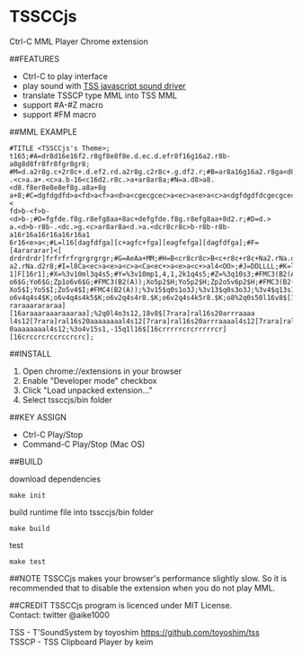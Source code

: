 TSSCCjs
====
Ctrl-C MML Player Chrome extension

##FEATURES
 - Ctrl-C to play interface
 - play sound with [TSS javascript sound driver](https://github.com/toyoshim/tss)
 - translate TSSCP type MML into TSS MML
 - support #A-#Z macro
 - support #FM macro

##MML EXAMPLE

    #TITLE <TSSCCjs's Theme>;
    t165;#A=dr8d16e16f2.r8gf8e8f8e.d.ec.d.efr8f16g16a2.r8b-a8g8d8fr8fr8fgr8gr8;
    #M=d.a2r8g.c+2r8c+.d.ef2.rd.a2r8g.c2r8c+.g.df2.r;#B=ar8a16g16a2.r8ga<d8c.>a
    .<c>a.a+.<c>a.b-16<c16d2.r8c.>a+ar8ar8a;#N=a.d8>a8.<d8.f8er8e8e8ef8g.a8a+8g
    a+8;#C=dgfdgdfd>a<fd>a<f>a<d>a<cgecgcec>a<ec>a<e>a<c>a<dgfdgdfdcgecgcec>b-<
    fd>b-<f>b-<d>b-;#O=fgfde.f8g.r8efg8aa+8ac+defgfde.f8g.r8efg8aa+8d2.r;#D=d.>
    a.<d>b-r8b-.<dc.>g.<c>ar8ar8a<d.>a.<dcr8cr8c>b-r8b-r8b-a16r16a16r16a16r16a1
    6r16<e>a<;#L=l16[dagfdfga][c+agfc+fga][eagfefga][dagfdfga];#F=[4arararar]<[
    drdrdrdr]frfrfrfrgrgrgrgr;#G=AeAa+MM;#H=B<cr8cr8c>B<c+r8c+r8c+Na2.rNa.d2r8N
    a2.rNa.d2r8;#I=l8Ca<ec>a<e>a<c>a<Ca<ec+>a<e>a<c+>al4<OO>;#J=DDLLLL;#K=l8[8r
    1]F[16r1];#X=%3v10ml3q4s5;#Y=%3v10mp1,4,1,2k1q4s5;#Z=%3q10s3;#FMC3(B2(A));X
    o6$G;Yo6$G;Zp1o6v6$G;#FMC3(B2(A));Xo5p2$H;Yo5p2$H;Zp2o5v6p2$H;#FMC3(B2(A));
    Xo5$I;Yo5$I;Zo5v4$I;#FMC4(B2(A));%3v15$q0s1o3J;%3v13$q0s3o3J;%3v4$q13s1o3J;
    o6v4q4s4$K;o6v4q4s4k5$K;o6v2q4s4r8.$K;o6v2q4s4k5r8.$K;o8%2q0s50l16v8$[16ara
    raraaarararaa][16araaaraaaraaaraa];%2q0l4o3s12,18v8$[7rara]ral16s20arrraaaa
    l4s12[7rara]ral16s20aaaaaaaal4s12[7rara]ral16s20arrraaaal4s12[7rara]ral16s2
    0aaaaaaaal4s12;%3o4v15s1,-15q1l16$[16crrrrrcrcrrrrrcr][16crccrcrccrccrcrc];


##INSTALL
1. Open chrome://extensions in your browser
1. Enable "Developer mode" checkbox
1. Click "Load unpacked extension…"
1. Select tssccjs/bin folder

##KEY ASSIGN
 - Ctrl-C Play/Stop
 - Command-C Play/Stop (Mac OS)

##BUILD

download dependencies

    make init

build runtime file into tssccjs/bin folder

    make build

test

    make test


##NOTE
TSSCCjs makes your browser's performance slightly slow.
So it is recommended that to disable the extension when you do not play MML.

##CREDIT
TSSCCjs program is licenced under MIT License.  
Contact: twitter @aike1000  

TSS - T'SoundSystem by toyoshim https://github.com/toyoshim/tss  
TSSCP - TSS Clipboard Player by keim

